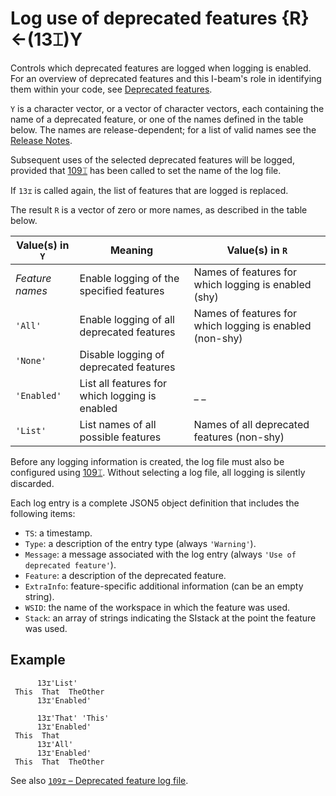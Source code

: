<h1 class="heading"><span class="name">Log use of deprecated features</span> <span class="command">{R}←(13⌶)Y</span></h1>

Controls which deprecated features are logged when logging is enabled. For an overview of deprecated features and this I-beam's role in identifying them within your code, see [Deprecated features](../../programming-reference-guide/log-use-of-deprecated-features.md).

`Y` is a character vector, or a vector of character vectors, each containing the name of a deprecated feature, or one of the names defined in the table below. The names are release-dependent; for a list of valid names see the [Release Notes](../../release-notes/announcements/deprecated-functionality.md).

Subsequent uses of the selected deprecated features will be logged, provided that [109⌶](deprecated-feature-log-file.md) has been called to set the name of the log file.

If `13⌶` is called again, the list of features that are logged is replaced.

The result `R` is a vector of zero or more names, as described in the table below.

|Value(s) in `Y`|Meaning                                          |Value(s) in `R`                                           |
|---------------|-----------------------------------------------|--------------------------------------------------------|
|*Feature names*|Enable logging of the specified features       |Names of features for which logging is enabled (shy)    |
|`'All'`        |Enable logging of all deprecated features      |Names of features for which logging is enabled (non-shy)|
|`'None'`       |Disable logging of deprecated features         |                                                        |
|`'Enabled'`    |List all features for which logging is enabled |_                                                      _|
|`'List'`       |List names of all possible features            |Names of all deprecated features (non-shy)              |

Before any logging information is created, the log file must also be configured using [109⌶](deprecated-feature-log-file.md). Without selecting a log file, all logging is silently discarded.

Each log entry is a complete JSON5 object definition that includes the following items:

* `TS`: a timestamp.
* `Type`: a description of the entry type (always `'Warning'`).
* `Message`: a message associated with the log entry (always `'Use of deprecated feature'`).
* `Feature`: a description of the deprecated feature.
* `ExtraInfo`: feature-specific additional information (can be an empty string).
* `WSID`: the name of the workspace in which the feature was used.
* `Stack`: an array of strings indicating the SIstack at the point the feature was used.

<h2 class="example">Example</h2>

```apl
      13⌶'List'
 This  That  TheOther 
      13⌶'Enabled'

      13⌶'That' 'This'
      13⌶'Enabled'
 This  That
      13⌶'All'
      13⌶'Enabled'
 This  That  TheOther
```

See also [`109⌶` – Deprecated feature log file](deprecated-feature-log-file.md).
